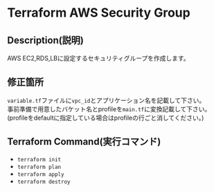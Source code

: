 # Terraform AWS Security Group

## Description(説明)

AWS EC2,RDS,LBに設定するセキュリティグループを作成します。

## 修正箇所

`variable.tf`ファイルに`vpc_id`とアプリケーション名を記載して下さい。  
事前準備で用意したバケット名とprofileを`main.tf`に変換記載して下さい。  
(profileをdefaultに指定している場合はprofileの行ごと消してください。)

## Terraform Command(実行コマンド)

- `terraform init`
- `terraform plan`
- `terraform apply`
- `terraform destroy`
